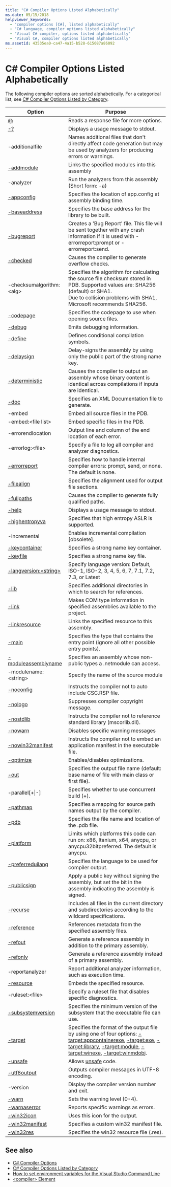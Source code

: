 ```yaml
---
title: "C# Compiler Options Listed Alphabetically"
ms.date: 05/15/2018
helpviewer_keywords:
  - "compiler options [C#], listed alphabetically"
  - "C# language, compiler options listed alphabetically"
  - "Visual C# compiler, options listed alphabetically"
  - "Visual C#, compiler options listed alphabetically"
ms.assetid: 43535ea0-ca47-4a15-b528-615087a86092
---
```


# C# Compiler Options Listed Alphabetically

The following compiler options are sorted alphabetically. For a categorical list, see [C# Compiler Options Listed by Category](listed-by-category.md).

|Option|Purpose|
|------------|-------------|
|[@](response-file-compiler-option.md)|Reads a response file for more options.|
|[-?](help-compiler-option.md)|Displays a usage message to stdout.|
|-additionalfile|Names additional files that don't directly affect code generation but may be used by analyzers for producing errors or warnings.|
|[-addmodule](addmodule-compiler-option.md)|Links the specified modules into this assembly|
|-analyzer|Run the analyzers from this assembly (Short form: -a)|
|[-appconfig](appconfig-compiler-option.md)|Specifies the location of app.config at assembly binding time.|
|[-baseaddress](baseaddress-compiler-option.md)|Specifies the base address for the library to be built.|
|[-bugreport](bugreport-compiler-option.md)|Creates a 'Bug Report' file. This file will be sent together with any crash information if it is used with -errorreport:prompt or -errorreport:send.|
|[-checked](checked-compiler-option.md)|Causes the compiler to generate overflow checks.|
|-checksumalgorithm:\<alg>|Specifies the algorithm for calculating the source file checksum stored in PDB.  Supported values are: SHA256 (default) or SHA1.<br>Due to collision problems with SHA1, Microsoft recommends SHA256. |
|[-codepage](codepage-compiler-option.md)|Specifies the codepage to use when opening source files.|
|[-debug](debug-compiler-option.md)|Emits debugging information.|
|[-define](define-compiler-option.md)|Defines conditional compilation symbols.|
|[-delaysign](delaysign-compiler-option.md)|Delay-signs the assembly by using only the public part of the strong name key.|
|[-deterministic](deterministic-compiler-option.md)|Causes the compiler to output an assembly whose binary content is identical across compilations if inputs are identical.|
|[-doc](doc-compiler-option.md)|Specifies an XML Documentation file to generate.|
|-embed|Embed all source files in the PDB.|
|-embed:\<file list>|Embed specific files in the PDB.|
|-errorendlocation|Output line and column of the end location of each error.|
|-errorlog:\<file>|Specify a file to log all compiler and analyzer diagnostics.|
|[-errorreport](errorreport-compiler-option.md)|Specifies how to handle internal compiler errors: prompt, send, or none. The default is none.|
|[-filealign](filealign-compiler-option.md)|Specifies the alignment used for output file sections.|
|[-fullpaths](fullpaths-compiler-option.md)|Causes the compiler to generate fully qualified paths.|
|[-help](help-compiler-option.md)|Displays a usage message to stdout.|
|[-highentropyva](highentropyva-compiler-option.md)|Specifies that high entropy ASLR is supported.|
|-incremental|Enables incremental compilation [obsolete].|
|[-keycontainer](keycontainer-compiler-option.md)|Specifies a strong name key container.|
|[-keyfile](keyfile-compiler-option.md)|Specifies a strong name key file.|
|[-langversion:\<string>](langversion-compiler-option.md)|Specify language version: Default, ISO-1, ISO-2, 3, 4, 5, 6, 7, 7.1, 7.2, 7.3, or Latest |
|[-lib](lib-compiler-option.md)|Specifies additional directories in which to search for references.|
|[-link](link-compiler-option.md)|Makes COM type information in specified assemblies available to the project.|
|[-linkresource](linkresource-compiler-option.md)|Links the specified resource to this assembly.|
|[-main](main-compiler-option.md)|Specifies the type that contains the entry point (ignore all other possible entry points).|
|[-moduleassemblyname](moduleassemblyname-compiler-option.md)|Specifies an assembly whose non-public types a .netmodule can access.|
|-modulename:\<string>|Specify the name of the source module|
|[-noconfig](noconfig-compiler-option.md)|Instructs the compiler not to auto include CSC.RSP file.|
|[-nologo](nologo-compiler-option.md)|Suppresses compiler copyright message.|
|[-nostdlib](nostdlib-compiler-option.md)|Instructs the compiler not to reference standard library (mscorlib.dll).|
|[-nowarn](nowarn-compiler-option.md)|Disables specific warning messages|
|[-nowin32manifest](nowin32manifest-compiler-option.md)|Instructs the compiler not to embed an application manifest in the executable file.|
|[-optimize](optimize-compiler-option.md)|Enables/disables optimizations.|
|[-out](out-compiler-option.md)|Specifies the output file name (default: base name of file with main class or first file).|
|-parallel[+&#124;-]|Specifies whether to use concurrent build (+).|
|[-pathmap](pathmap-compiler-option.md)|Specifies a mapping for source path names output by the compiler.|
|[-pdb](pdb-compiler-option.md)|Specifies the file name and location of the .pdb file.|
|[-platform](platform-compiler-option.md)|Limits which platforms this code can run on: x86, Itanium, x64, anycpu, or anycpu32bitpreferred. The default is anycpu.|
|[-preferreduilang](preferreduilang-compiler-option.md)|Specifies the language to be used for compiler output.|
|[-publicsign](publicsign-compiler-option.md)|Apply a public key without signing the assembly, but set the bit in the assembly indicating the assembly is signed.|
|[-recurse](recurse-compiler-option.md)|Includes all files in the current directory and subdirectories according to the wildcard specifications.|
|[-reference](reference-compiler-option.md)|References metadata from the specified assembly files.|
|[-refout](refout-compiler-option.md)|Generate a reference assembly in addition to the primary assembly.|
|[-refonly](refonly-compiler-option.md)|Generate a reference assembly instead of a primary assembly.|
|-reportanalyzer|Report additional analyzer information, such as execution time.|
|[-resource](resource-compiler-option.md)|Embeds the specified resource.|
|-ruleset:\<file>|Specify a ruleset file that disables specific diagnostics.|
|[-subsystemversion](subsystemversion-compiler-option.md)|Specifies the minimum version of the subsystem that the executable file can use.|
|[-target](target-compiler-option.md)|Specifies the format of the output file by using one of four options: [-target:appcontainerexe](target-appcontainerexe-compiler-option.md), [-target:exe](target-exe-compiler-option.md), [-target:library](target-library-compiler-option.md), [-target:module](target-module-compiler-option.md), [-target:winexe](target-winexe-compiler-option.md),  [-target:winmdobj](target-winmdobj-compiler-option.md).|
|[-unsafe](unsafe-compiler-option.md)|Allows [unsafe](../keywords/unsafe.md) code.|
|[-utf8output](utf8output-compiler-option.md)|Outputs compiler messages in UTF-8 encoding.|
|-version|Display the compiler version number and exit.|
|[-warn](warn-compiler-option.md)|Sets the warning level (0-4).|
|[-warnaserror](warnaserror-compiler-option.md)|Reports specific warnings as errors.|
|[-win32icon](win32icon-compiler-option.md)|Uses this icon for the output.|
|[-win32manifest](win32manifest-compiler-option.md)|Specifies a custom win32 manifest file.|
|[-win32res](win32res-compiler-option.md)|Specifies the win32 resource file (.res).|

## See also

- [C# Compiler Options](index.md)
- [C# Compiler Options Listed by Category](listed-by-category.md)
- [How to set environment variables for the Visual Studio Command Line](how-to-set-environment-variables-for-the-visual-studio-command-line.md)
- [\<compiler> Element](../../../framework/configure-apps/file-schema/compiler/compiler-element.md)
